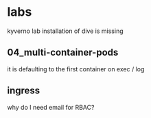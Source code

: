 # labs

kyverno lab
installation of dive is missing

## 04_multi-container-pods
it is defaulting to the first container on exec / log

## ingress
why do I need email for RBAC?